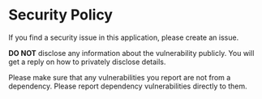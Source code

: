 # Security Policy

If you find a security issue in this application, please create an issue.

**DO NOT** disclose any information about the vulnerability publicly. You will get a reply on how to privately disclose details.

Please make sure that any vulnerabilities you report are not from a dependency. Please report dependency vulnerabilities directly to them.
